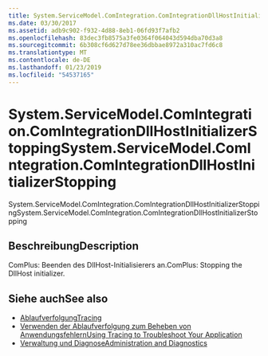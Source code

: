```yaml
---
title: System.ServiceModel.ComIntegration.ComIntegrationDllHostInitializerStopping
ms.date: 03/30/2017
ms.assetid: adb9c902-f932-4d88-8eb1-06fd93f7afb2
ms.openlocfilehash: 83dec3fb8575a3fe0364f064043d594dba70d3a8
ms.sourcegitcommit: 6b308cf6d627d78ee36dbbae8972a310ac7fd6c8
ms.translationtype: MT
ms.contentlocale: de-DE
ms.lasthandoff: 01/23/2019
ms.locfileid: "54537165"
---
```

# <a name="systemservicemodelcomintegrationcomintegrationdllhostinitializerstopping"></a><span data-ttu-id="88c45-102">System.ServiceModel.ComIntegration.ComIntegrationDllHostInitializerStopping</span><span class="sxs-lookup"><span data-stu-id="88c45-102">System.ServiceModel.ComIntegration.ComIntegrationDllHostInitializerStopping</span></span>
<span data-ttu-id="88c45-103">System.ServiceModel.ComIntegration.ComIntegrationDllHostInitializerStopping</span><span class="sxs-lookup"><span data-stu-id="88c45-103">System.ServiceModel.ComIntegration.ComIntegrationDllHostInitializerStopping</span></span>  
  
## <a name="description"></a><span data-ttu-id="88c45-104">Beschreibung</span><span class="sxs-lookup"><span data-stu-id="88c45-104">Description</span></span>  
 <span data-ttu-id="88c45-105">ComPlus: Beenden des DllHost-Initialisierers an.</span><span class="sxs-lookup"><span data-stu-id="88c45-105">ComPlus: Stopping the DllHost initializer.</span></span>  
  
## <a name="see-also"></a><span data-ttu-id="88c45-106">Siehe auch</span><span class="sxs-lookup"><span data-stu-id="88c45-106">See also</span></span>
- [<span data-ttu-id="88c45-107">Ablaufverfolgung</span><span class="sxs-lookup"><span data-stu-id="88c45-107">Tracing</span></span>](../../../../../docs/framework/wcf/diagnostics/tracing/index.md)
- [<span data-ttu-id="88c45-108">Verwenden der Ablaufverfolgung zum Beheben von Anwendungsfehlern</span><span class="sxs-lookup"><span data-stu-id="88c45-108">Using Tracing to Troubleshoot Your Application</span></span>](../../../../../docs/framework/wcf/diagnostics/tracing/using-tracing-to-troubleshoot-your-application.md)
- [<span data-ttu-id="88c45-109">Verwaltung und Diagnose</span><span class="sxs-lookup"><span data-stu-id="88c45-109">Administration and Diagnostics</span></span>](../../../../../docs/framework/wcf/diagnostics/index.md)
